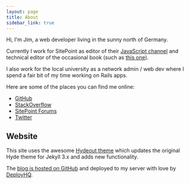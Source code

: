 ```yaml
---
layout: page
title: About
sidebar_link: true
---
```


Hi, I'm Jim, a web developer living in the sunny north of Germany.

Currently I work for SitePoint as editor of their [JavaScript channel](https://www.sitepoint.com/javascript/) and technical editor of the occasional book (such as [this one](https://www.sitepoint.com/premium/books/javascript-novice-to-ninja-2nd-edition)).

I also work for the local university as a network admin / web dev where I spend a fair bit of my time working on Rails apps.

Here are some of the places you can find me online:

- [GitHub](https://github.com/jameshibbard)
- [StackOverflow](https://stackoverflow.com/users/1136887/jack-zelig)
- [SitePoint Forums](https://www.sitepoint.com/community/u/Pullo)
- [Twitter](https://twitter.com/jchibbard)

## Website

This site uses the awesome [Hydeout theme](https://github.com/fongandrew/hydeout) which updates the original Hyde theme for Jekyll 3.x and adds new functionality.

The [blog is hosted on GitHub](https://github.com/jameshibbard/blog) and deployed to my server with love by [DeployHQ](https://www.deployhq.com/).
